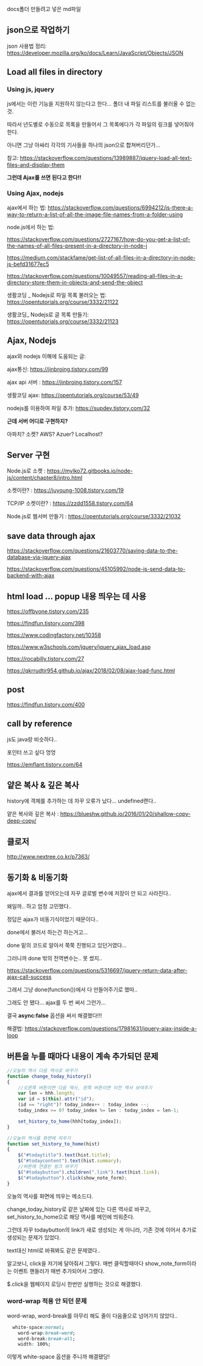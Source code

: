 docs폴더 만들려고 넣은 md파일


## json으로 작업하기

json 사용법 정리: https://developer.mozilla.org/ko/docs/Learn/JavaScript/Objects/JSON

## Load all files in directory

### Using js, jquery

js에서는 이런 기능을 지원하지 않는다고 한다... 폴더 내 파일 리스트를 불러올 수 없는 것.

따라서 년도별로 수동으로 목록을 만들어서 그 목록에다가 각 파일의 링크를 넣어줘야 한다.

아니면 그냥 아싸리 각각의 기사들을 하나의 json으로 합쳐버리던가...

참고: https://stackoverflow.com/questions/13989887/jquery-load-all-text-files-and-display-them

**그런데 Ajax를 쓰면 된다고 한다!!**

### Using Ajax, nodejs

ajax에서 하는 법: https://stackoverflow.com/questions/6994212/is-there-a-way-to-return-a-list-of-all-the-image-file-names-from-a-folder-using

node.js에서 하는 법:

https://stackoverflow.com/questions/2727167/how-do-you-get-a-list-of-the-names-of-all-files-present-in-a-directory-in-node-j

https://medium.com/stackfame/get-list-of-all-files-in-a-directory-in-node-js-befd31677ec5

https://stackoverflow.com/questions/10049557/reading-all-files-in-a-directory-store-them-in-objects-and-send-the-object

생활코딩 _ Nodejs로 파일 목록 불러오는 법: https://opentutorials.org/course/3332/21122

생활코딩_ Nodejs로 글 목록 만들기: https://opentutorials.org/course/3332/21123


## Ajax, Nodejs

ajax와 nodejs 이해에 도움되는 글:

ajax통신: https://jinbroing.tistory.com/99

ajax api 서버 : https://jinbroing.tistory.com/157

생활코딩 ajax: https://opentutorials.org/course/53/49

nodejs를 이용하여 파일 추가: https://supdev.tistory.com/32


**근데 서버 어디로 구현하지?**

아파치? 소켓? AWS? Azuer? Localhost?

## Server 구현

Node.js로 소켓 : https://mylko72.gitbooks.io/node-js/content/chapter8/intro.html

소켓이란? : https://juyoung-1008.tistory.com/19

TCP/IP 소켓이란? : https://zzdd1558.tistory.com/64

Node.js로 웹서버 만들기 : https://opentutorials.org/course/3332/21032


## save data through ajax

https://stackoverflow.com/questions/21603770/saving-data-to-the-database-via-jquery-ajax

https://stackoverflow.com/questions/45105992/node-js-send-data-to-backend-with-ajax


## html load ... popup 내용 띄우는 데 사용

https://offbyone.tistory.com/235

https://findfun.tistory.com/398

https://www.codingfactory.net/10358

https://www.w3schools.com/jquery/jquery_ajax_load.asp

https://rocabilly.tistory.com/27

https://qkrrudtjr954.github.io/ajax/2018/02/08/ajax-load-func.html


## post

https://findfun.tistory.com/400

## call by reference

js도 java랑 비슷하다..

포인터 쓰고 싶다 엉엉

https://emflant.tistory.com/64

## 얕은 복사 & 깊은 복사

history에 객체를 추가하는 데 자꾸 오류가 났다... undefined랜다..


얕은 복사와 깊은 복사 : https://blueshw.github.io/2016/01/20/shallow-copy-deep-copy/


## 클로저

http://www.nextree.co.kr/p7363/


## 동기화 & 비동기화

ajax에서 결과를 얻어오는데 자꾸 글로벌 변수에 저장이 안 되고 사라진다..

왜일까.. 하고 엄청 고민했다..

정답은 ajax가 비동기식이었기 때문이다..

done에서 불러서 하는건 하는거고...

done 밑의 코드로 알아서 쭉쭉 진행되고 있던거였다...

그러니까 done 밖의 전역변수는.. 못 썼지..

https://stackoverflow.com/questions/5316697/jquery-return-data-after-ajax-call-success

그래서 그냥 done(function())에서 다 만들어주기로 했따..

그래도 안 됐다... ajax를 두 번 써서 그런가...

결국 **async:false** 옵션을 써서 해결했다!!!

해결법: https://stackoverflow.com/questions/17981631/jquery-ajax-inside-a-loop


## 버튼을 누를 때마다 내용이 계속 추가되던 문제


```js
//오늘의 역사 다음 역사로 바꾸기
function change_today_history()
{
	//오른쪽 버튼이면 다음 역사, 왼쪽 버튼이면 이전 역사 보여주기
	var len = hhh.length;
	var id = $(this).attr("id");
	(id == "right")? today_index++ : today_index --;
	today_index >= 0? today_index %= len : today_index = len-1;

	set_history_to_home(hhh[today_index]);
}

//오늘의 역사를 화면에 띄우기
function set_history_to_home(hist)
{
	$("#todaytitle").text(hist.title);
	$("#todaycontent").text(hist.summary);
	//버튼에 연결된 링크 바꾸기
	$("#todaybutton").children(".link").text(hist.link);
	$("#todaybutton").click(show_note_form);
}

```

오늘의 역사를 화면에 띄우는 메소드다.

change_today_history로 같은 날짜에 있는 다른 역사로 바꾸고, set_history_to_home으로 해당 역사를 메인에 띄워준다.

그런데 자꾸 todaybutton의 link가 새로 생성되는 게 아니라, 기존 것에 이어서 추가로 생성되는 문제가 있었다.

text대신 html로 바꿔봐도 같은 문제였다..

알고보니, click을 저기에 달아줘서 그렇다. 매번 클릭할때마다 show_note_form이라는 이벤트 핸들러가 매번 추가되어서 그랬다.

$.click을 웹페이지 로딩시 한번만 실행하는 것으로 해결했다.



### word-wrap 적용 안 되던 문제

word-wrap, word-break를 아무리 해도 줄이 다음줄으로 넘어가지 않았다..

```css
  white-space:normal;
    word-wrap:break-word;
    word-break:break-all;
	width: 100%;
```

이렇게 white-space 옵션을 주니까 해결됐당!